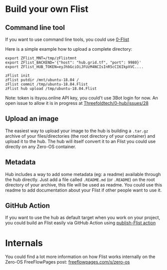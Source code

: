 <!-- !!!include:zflist_ -->

# Build your own Flist

## Command line tool

If you want to use command line tools, you could use [0-Flist](https://github.com/Threefoldtech/0-Flist/tree/development-v2)

Here is a simple example how to upload a complete directory:

```
export ZFlist_MNT=/tmp/zFlistmnt
export ZFlist_BACKEND='{"host": "hub.grid.tf", "port": 9980}'
export ZFlist_HUB_TOKEN=eyJhbGciOiJFUzM4NCIsInR5cCI6IkpXVC....

zFlist init
zFlist putdir /mnt/ubuntu-18.04 /
zFlist commit /tmp/ubuntu-18.04.Flist
zFlist hub upload /tmp/ubuntu-18.04.Flist
```

Note: token is itsyou.online API key, you could't use 3Bot login for now.
An open issue to allow it is in progress at [Threefoldtech/0-hub/issues/28](https://github.com/Threefoldtech/0-hub/issues/28)


## Upload an image

The easiest way to upload your image to the hub is building a `.tar.gz` archive of your files/directories
(the root directory of your container) and upload it to the hub. The hub will itself convert it to an Flist
you could use directly on any Zero-OS container.

## Metadata

Hub includes a way to add some metadata (eg: a readme) available through the hub directly. Just add a file
called `.README.md` (or `.README`) on the root directory of your archive, this file will be used as
readme. You could use this readme to add documentation about your Flist if other people want to use it.

<!-- Add link to example when this will be available on the production hub -->

## GitHub Action

If you want to use the hub as default target when you work on your project, you could build an Flist
easily via GitHub Action using [publish-Flist action](https://github.com/Threefoldtech/publish-Flist)

# Internals

You could find a lot more information on how Flist works internally on the Zero-OS FreeFlowPages post: 
[freeflowpages.com/s/zero-os](https://freeflowpages.com/s/zero-os/?contentId=9396)
